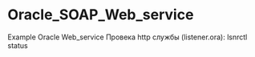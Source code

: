 # Oracle_SOAP_Web_service
Example Oracle Web_service
Провека http службы (listener.ora):
lsnrctl status

